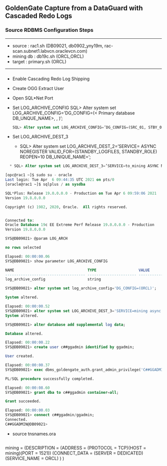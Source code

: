 ## GoldenGate Capture from a DataGuard with Cascaded Redo Logs
### Source RDBMS Configuration Steps

---
* source    : rac1.sh    (DB09021, db0902_yny19m, rac-scan.subnet1.labvcn.oraclevcn.com) 
* mining db : db19c.sh   (ORCL,ORCL)
* target    : primary.sh (ORCL) 
---

### 
* Enable Cascading Redo Log Shipping
* Create OGG Extract User
* Open SQL*Net Port
* Set LOG_ARCHIVE_CONFIG
  SQL> Alter system set LOG_ARCHIVE_CONFIG=’DG_CONFIG=(< Primary database DB_UNQUE_NAME>, <Standby database DB_UNIQUE_NAME>, <Mining database DB_UNIQUE_NAME>)’;
  
  ```sql
  SQL> Alter system set LOG_ARCHIVE_CONFIG=’DG_CONFIG=(SRC_01, STBY_02, MINING)’;
  ```
* Set LOG_ARCHIVE_DEST_3
  * SQL> Alter system set LOG_ARCHIVE_DEST_2=’SERVICE=<connect string for the mining database> ASYNC NOREGISTER VALID_FOR=(STANDBY_LOGFILES, STANDBY_ROLE) REOPEN=10 DB_UNIQUE_NAME=<db unique name of the mining server>’;

```sql
  * SQL> Alter system set LOG_ARCHIVE_DEST_3=’SERVICE=to_mining ASYNC NOREGISTER VALID_FOR=(STANDBY_LOGFILES, STANDBY_ROLE) REOPEN=10 DB_UNIQUE_NAME=mining’;
```
```sql
[opc@rac1 ~]$ sudo su - oracle
Last login: Tue Apr  6 09:44:35 UTC 2021 on pts/0
[oracle@rac1 ~]$ sqlplus / as sysdba

SQL*Plus: Release 19.0.0.0.0 - Production on Tue Apr 6 09:59:06 2021
Version 19.8.0.0.0

Copyright (c) 1982, 2020, Oracle.  All rights reserved.


Connected to:
Oracle Database 19c EE Extreme Perf Release 19.0.0.0.0 - Production
Version 19.8.0.0.0

SYS@DB09021> @param LOG_ARCH

no rows selected

Elapsed: 00:00:00.06
SYS@DB09021> show parameter LOG_ARCHIVE_CONFIG

NAME                                 TYPE                   VALUE
------------------------------------ ---------------------- ------------------------------
log_archive_config                   string

SYS@DB09021> alter system set log_archive_config='DG_CONFIG=(ORCL)';

System altered.

Elapsed: 00:00:00.52
SYS@DB09021> alter system set LOG_ARCHIVE_DEST_3='SERVICE=mining async NOREGISTER VALID_FOR=(STANDBY_LOGFILES, STANDBY_ROLE) REOPEN=10 DB_UNIQUE_NAME=ORCL';
System altered.

SYS@DB09021> alter database add supplemental log data;

Database altered.

Elapsed: 00:00:00.22
SYS@DB09021> create user c##ggadmin identified by ggadmin;

User created.

Elapsed: 00:00:00.37
SYS@DB09021> exec dbms_goldengate_auth.grant_admin_privilege('C##GGADMIN',container=>'ALL');

PL/SQL procedure successfully completed.

Elapsed: 00:00:08.60
SYS@DB09021> grant dba to c##ggadmin container=all;

Grant succeeded.

Elapsed: 00:00:00.03
SYS@DB09021> connect c##ggadmin/ggadmin;
Connected.
C##GGADMIN@DB09021>

```
* source tnsnames.ora
  ```bash
 mining =
  (DESCRIPTION =
    (ADDRESS = (PROTOCOL = TCP)(HOST = mining)(PORT = 1521))
    (CONNECT_DATA =
      (SERVER = DEDICATED)
      (SERVICE_NAME = ORCL)
    )
  )
 
  ```
  
